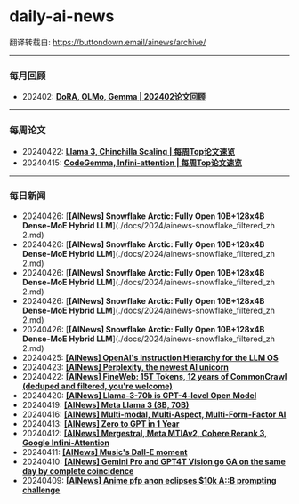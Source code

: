 # daily-ai-news

翻译转载自: https://buttondown.email/ainews/archive/

---

### 每月回顾
- 202402: [**DoRA, OLMo, Gemma | 202402论文回顾**](./docs/2024/research-papers-in-february-2024_filtered_zh.md)

---

### 每周论文
- 20240422: [**Llama 3, Chinchilla Scaling | 每周Top论文速览**](./docs/2024/top-ml-papers-of-the-week-689_filtered_zh.md)
- 20240415: [**CodeGemma, Infini-attention | 每周Top论文速览**](./docs/2024/top-ml-papers-of-the-week-263_filtered_zh.md)

---
### 每日新闻
- 20240426: [**[AINews] Snowflake Arctic: Fully Open 10B+128x4B Dense-MoE Hybrid LLM**](./docs/2024/ainews-snowflake_filtered_zh 2.md)
- 20240426: [**[AINews] Snowflake Arctic: Fully Open 10B+128x4B Dense-MoE Hybrid LLM**](./docs/2024/ainews-snowflake_filtered_zh 2.md)
- 20240426: [**[AINews] Snowflake Arctic: Fully Open 10B+128x4B Dense-MoE Hybrid LLM**](./docs/2024/ainews-snowflake_filtered_zh 2.md)
- 20240426: [**[AINews] Snowflake Arctic: Fully Open 10B+128x4B Dense-MoE Hybrid LLM**](./docs/2024/ainews-snowflake_filtered_zh 2.md)
- 20240426: [**[AINews] Snowflake Arctic: Fully Open 10B+128x4B Dense-MoE Hybrid LLM**](./docs/2024/ainews-snowflake_filtered_zh 2.md)
- 20240425: [**[AINews] OpenAI's Instruction Hierarchy for the LLM OS**](./docs/2024/ainews-openai-reveals-its-instruction-hierarchy_filtered_zh.md)
- 20240423: [**[AINews] Perplexity, the newest AI unicorn**](./docs/2024/ainews-perplexity_filtered_zh.md)
- 20240422: [**[AINews] FineWeb: 15T Tokens, 12 years of CommonCrawl (deduped and filtered, you're welcome)**](./docs/2024/ainews-fineweb-15t-tokens-of-commoncrawl_filtered_zh.md)
- 20240420: [**[AINews] Llama-3-70b is GPT-4-level Open Model**](./docs/2024/ainews-to-be-named-5820_filtered_zh.md)
- 20240419: [**[AINews] Meta Llama 3 (8B, 70B)**](./docs/2024/ainews-to-be-named-5820_filtered_zh.md)
- 20240416: [**[AINews] Multi-modal, Multi-Aspect, Multi-Form-Factor AI**](./docs/2024/ainews-multi-modal-multi-aspect-multi-form-factor_filtered_zh.md)
- 20240413: [**[AINews] Zero to GPT in 1 Year**](./docs/2024/ainews-zero-to-gpt-in-1-year_filtered_zh.md)
- 20240412: [**[AINews] Mergestral, Meta MTIAv2, Cohere Rerank 3, Google Infini-Attention**](./docs/2024/ainews-mergestral-meta-mtiav2-cohere-rerank-3_filtered_zh.md)
- 20240411: [**[AINews] Music's Dall-E moment**](./docs/2024/ainews-musics-dall-e-moment_filtered_zh.md)
- 20240410: [**[AINews] Gemini Pro and GPT4T Vision go GA on the same day by complete coincidence**](./docs/2024/ainews-gemini-pro-and-gpt4t-vision-go-ga-on-the_filtered_zh.md)
- 20240409: [**[AINews] Anime pfp anon eclipses $10k A::B prompting challenge**](./docs/2024/ainews-anime-pfp-anon-eclipses-10k-ab-prompting_filtered_zh.md)
